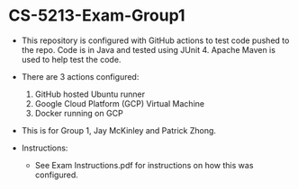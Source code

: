 # CS-5213-Exam-Group1
- This repository is configured with GitHub actions to test code pushed to the repo. Code is in Java and tested using JUnit 4. Apache Maven is used to help test the code.  
- There are 3 actions configured:
  1. GitHub hosted Ubuntu runner
  2. Google Cloud Platform (GCP) Virtual Machine
  3. Docker running on GCP
- This is for Group 1, Jay McKinley and Patrick Zhong.

- Instructions:
  - See Exam Instructions.pdf for instructions on how this was configured.
